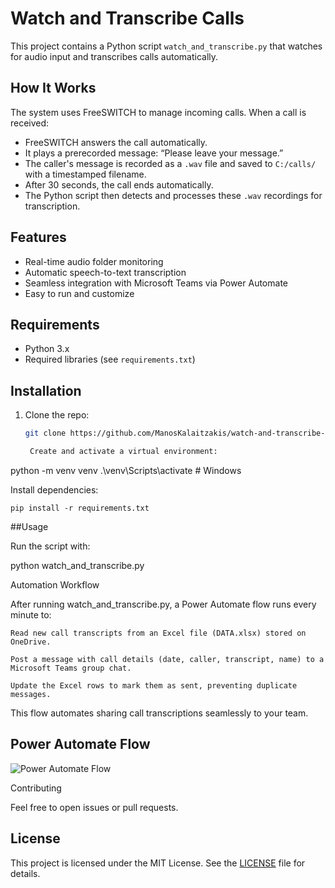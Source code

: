 # Watch and Transcribe Calls

This project contains a Python script `watch_and_transcribe.py` that watches for audio input and transcribes calls automatically.

## How It Works

The system uses FreeSWITCH to manage incoming calls. When a call is received:

- FreeSWITCH answers the call automatically.
- It plays a prerecorded message: “Please leave your message.”
- The caller's message is recorded as a `.wav` file and saved to `C:/calls/` with a timestamped filename.
- After 30 seconds, the call ends automatically.
- The Python script then detects and processes these `.wav` recordings for transcription.

## Features

- Real-time audio folder monitoring  
- Automatic speech-to-text transcription  
- Seamless integration with Microsoft Teams via Power Automate  
- Easy to run and customize

## Requirements

- Python 3.x  
- Required libraries (see `requirements.txt`)

## Installation

1. Clone the repo:  
   ```bash
   git clone https://github.com/ManosKalaitzakis/watch-and-transcribe-calls.git

    Create and activate a virtual environment:

python -m venv venv
.\venv\Scripts\activate    # Windows

Install dependencies:

    pip install -r requirements.txt

##Usage

Run the script with:

python watch_and_transcribe.py

Automation Workflow

After running watch_and_transcribe.py, a Power Automate flow runs every minute to:

    Read new call transcripts from an Excel file (DATA.xlsx) stored on OneDrive.

    Post a message with call details (date, caller, transcript, name) to a Microsoft Teams group chat.

    Update the Excel rows to mark them as sent, preventing duplicate messages.

This flow automates sharing call transcriptions seamlessly to your team.

## Power Automate Flow


![Power Automate Flow](PowerAutomateFlow.png)

Contributing

Feel free to open issues or pull requests.


## License

This project is licensed under the MIT License. See the [LICENSE](LICENSE) file for details.
